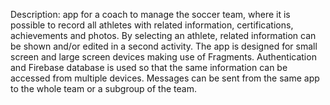 Description: app for a coach to manage the soccer team, where it is possible to record all athletes with related information, certifications, achievements and photos. By selecting an athlete, related information can be shown and/or edited in a second activity. The app is designed for small screen and large screen devices making use of Fragments. Authentication and Firebase database is used so that the same information can be accessed from multiple devices. Messages can be sent from the same app to the whole team or a subgroup of the team.
